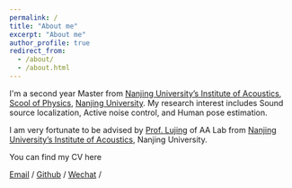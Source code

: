 ```yaml
---
permalink: /
title: "About me"
excerpt: "About me"
author_profile: true
redirect_from: 
  - /about/
  - /about.html
---
```


I'm a second year Master from [Nanjing University’s Institute of Acoustics](https://acoustics.nju.edu.cn/), [Scool of Physics](https://physics.nju.edu.cn/), [Nanjing University](https://www.nju.edu.cn/). My research interest includes Sound source localization, Active noise control, and Human pose estimation.

I am very fortunate to be advised by [Prof. Lujing](https://acoustics.nju.edu.cn/rydw/szgk/js/lj/index.html) of AA Lab from [Nanjing University’s Institute of Acoustics](https://acoustics.nju.edu.cn/), Nanjing University. 

You can find my CV here

[Email](502022220097@smail.nju.edu.cn) / [Github](https://github.com/taro-liu) / [Wechat](../images/wechat.jpg) / 
